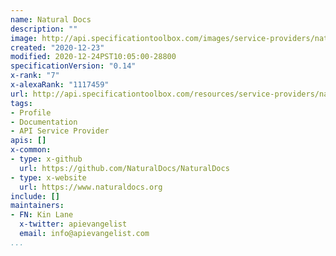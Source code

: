 ```yaml
---
name: Natural Docs
description: ""
image: http://api.specificationtoolbox.com/images/service-providers/natural-docs.jpg
created: "2020-12-23"
modified: 2020-12-24PST10:05:00-28800
specificationVersion: "0.14"
x-rank: "7"
x-alexaRank: "1117459"
url: http://api.specificationtoolbox.com/resources/service-providers/natural-docs/
tags:
- Profile
- Documentation
- API Service Provider
apis: []
x-common:
- type: x-github
  url: https://github.com/NaturalDocs/NaturalDocs
- type: x-website
  url: https://www.naturaldocs.org
include: []
maintainers:
- FN: Kin Lane
  x-twitter: apievangelist
  email: info@apievangelist.com
...
```

